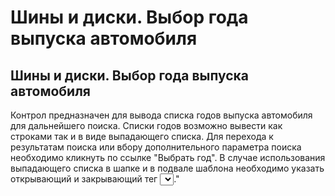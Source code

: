 ﻿---
description: 2.4.7
---
# Шины и диски. Выбор года выпуска автомобиля
## Шины и диски. Выбор года выпуска автомобиля
Контрол предназначен для вывода списка годов выпуска автомобиля для дальнейшего поиска.
Списки годов возможно вывести как строками так и в виде выпадающего списка.
Для перехода к результатам поиска или вбору дополнительного параметра поиска необходимо кликнуть по ссылке "Выбрать год".
В случае использования выпадающего списка в шапке и в подвале шаблона необходимо указать открывающий и закрывающий тег <select></select>."
